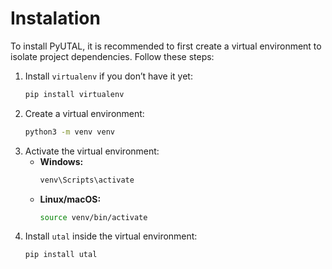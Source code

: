 # Instalation

To install PyUTAL, it is recommended to first create a virtual environment to isolate project dependencies. Follow these steps:

1. Install `virtualenv` if you don’t have it yet:
   ```sh
   pip install virtualenv
   ```
2. Create a virtual environment:
   ```sh
   python3 -m venv venv
   ```
3. Activate the virtual environment:
   - **Windows:**
     ```sh
     venv\Scripts\activate
     ```
   - **Linux/macOS:**
     ```sh
     source venv/bin/activate
     ```
4. Install `utal` inside the virtual environment:
   ```sh
   pip install utal
   ```